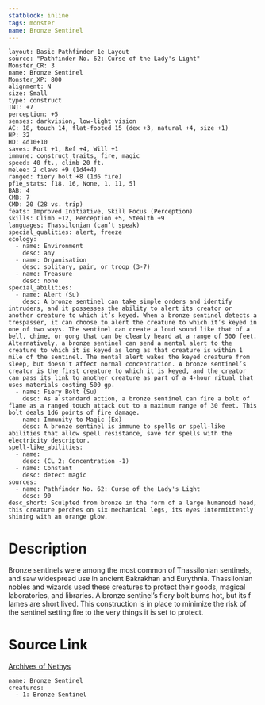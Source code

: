 ```yaml
---
statblock: inline
tags: monster
name: Bronze Sentinel
---
```

```statblock
layout: Basic Pathfinder 1e Layout
source: "Pathfinder No. 62: Curse of the Lady's Light"
Monster_CR: 3
name: Bronze Sentinel
Monster_XP: 800
alignment: N
size: Small
type: construct
INI: +7
perception: +5
senses: darkvision, low-light vision
AC: 18, touch 14, flat-footed 15 (dex +3, natural +4, size +1)
HP: 32
HD: 4d10+10
saves: Fort +1, Ref +4, Will +1
immune: construct traits, fire, magic
speed: 40 ft., climb 20 ft.
melee: 2 claws +9 (1d4+4)
ranged: fiery bolt +8 (1d6 fire)
pf1e_stats: [18, 16, None, 1, 11, 5]
BAB: 4
CMB: 7
CMD: 20 (28 vs. trip)
feats: Improved Initiative, Skill Focus (Perception)
skills: Climb +12, Perception +5, Stealth +9
languages: Thassilonian (can’t speak)
special_qualities: alert, freeze
ecology:
  - name: Environment
    desc: any
  - name: Organisation
    desc: solitary, pair, or troop (3-7)
  - name: Treasure
    desc: none
special_abilities:
  - name: Alert (Su)
    desc: A bronze sentinel can take simple orders and identify intruders, and it possesses the ability to alert its creator or another creature to which it’s keyed. When a bronze sentinel detects a trespasser, it can choose to alert the creature to which it’s keyed in one of two ways. The sentinel can create a loud sound like that of a bell, chime, or gong that can be clearly heard at a range of 500 feet. Alternatively, a bronze sentinel can send a mental alert to the creature to which it is keyed as long as that creature is within 1 mile of the sentinel. The mental alert wakes the keyed creature from sleep, but doesn’t affect normal concentration. A bronze sentinel’s creator is the first creature to which it is keyed, and the creator can pass its link to another creature as part of a 4-hour ritual that uses materials costing 500 gp.
  - name: Fiery Bolt (Su)
    desc: As a standard action, a bronze sentinel can fire a bolt of flame as a ranged touch attack out to a maximum range of 30 feet. This bolt deals 1d6 points of fire damage.
  - name: Immunity to Magic (Ex)
    desc: A bronze sentinel is immune to spells or spell-like abilities that allow spell resistance, save for spells with the electricity descriptor.
spell-like_abilities:
  - name:
    desc: (CL 2; Concentration -1)
  - name: Constant
    desc: detect magic
sources:
  - name: Pathfinder No. 62: Curse of the Lady's Light
    desc: 90
desc_short: Sculpted from bronze in the form of a large humanoid head, this creature perches on six mechanical legs, its eyes intermittently shining with an orange glow.
```
# Description
Bronze sentinels were among the most common of Thassilonian sentinels, and saw widespread use in ancient Bakrakhan and Eurythnia. Thassilonian nobles and wizards used these creatures to protect their goods, magical laboratories, and libraries. A bronze sentinel’s fiery bolt burns hot, but its f lames are short lived. This construction is in place to minimize the risk of the sentinel setting fire to the very things it is set to protect.
# Source Link
[Archives of Nethys](https://aonprd.com/MonsterDisplay.aspx?ItemName=Bronze%20Sentinel)
```encounter-table
name: Bronze Sentinel
creatures:
  - 1: Bronze Sentinel
```
